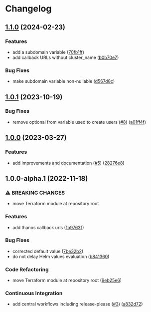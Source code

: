 # Changelog

## [1.1.0](https://github.com/camptocamp/devops-stack-module-oidc-aws-cognito/compare/v1.0.1...v1.1.0) (2024-02-23)


### Features

* add a subdomain variable ([70fb1ff](https://github.com/camptocamp/devops-stack-module-oidc-aws-cognito/commit/70fb1ff754bd96855aaba1a8c6f7b70fc9366564))
* add callback URLs without cluster_name ([b0b70e7](https://github.com/camptocamp/devops-stack-module-oidc-aws-cognito/commit/b0b70e7ea260deac7977c80e5df1b75bae086c96))


### Bug Fixes

* make subdomain variable non-nullable ([d567d8c](https://github.com/camptocamp/devops-stack-module-oidc-aws-cognito/commit/d567d8c2d7e982dfee5d7d52c9902bd8dd92b911))

## [1.0.1](https://github.com/camptocamp/devops-stack-module-oidc-aws-cognito/compare/v1.0.0...v1.0.1) (2023-10-19)


### Bug Fixes

* remove optional from variable used to create users ([#8](https://github.com/camptocamp/devops-stack-module-oidc-aws-cognito/issues/8)) ([a01ff4f](https://github.com/camptocamp/devops-stack-module-oidc-aws-cognito/commit/a01ff4ff18dea37d77757cf4904441df5bb94003))

## [1.0.0](https://github.com/camptocamp/devops-stack-module-oidc-aws-cognito/compare/v1.0.0-alpha.1...v1.0.0) (2023-03-27)


### Features

* add improvements and documentation ([#5](https://github.com/camptocamp/devops-stack-module-oidc-aws-cognito/issues/5)) ([28276e8](https://github.com/camptocamp/devops-stack-module-oidc-aws-cognito/commit/28276e84fe5ad9f08f7ef0ed4ad4e24e6e8247c7))

## 1.0.0-alpha.1 (2022-11-18)


### ⚠ BREAKING CHANGES

* move Terraform module at repository root

### Features

* add thanos callback urls ([1b97631](https://github.com/camptocamp/devops-stack-module-oidc-aws-cognito/commit/1b976314bce4e9647b5dfdf99dd08f8f839df5df))


### Bug Fixes

* corrected default value ([7be32b2](https://github.com/camptocamp/devops-stack-module-oidc-aws-cognito/commit/7be32b2480cd5e7b52bf086950abc5b779347c2e))
* do not delay Helm values evaluation ([b841360](https://github.com/camptocamp/devops-stack-module-oidc-aws-cognito/commit/b84136003a9e6eb74e6b23bfc0ec7063734dd976))


### Code Refactoring

* move Terraform module at repository root ([9eb25e6](https://github.com/camptocamp/devops-stack-module-oidc-aws-cognito/commit/9eb25e6ae8104984d851a88a6aedf89fedd1100e))


### Continuous Integration

* add central workflows including release-please ([#3](https://github.com/camptocamp/devops-stack-module-oidc-aws-cognito/issues/3)) ([a832d72](https://github.com/camptocamp/devops-stack-module-oidc-aws-cognito/commit/a832d72e6bca2c53a02114fc108e3b6b9f337bbc))
